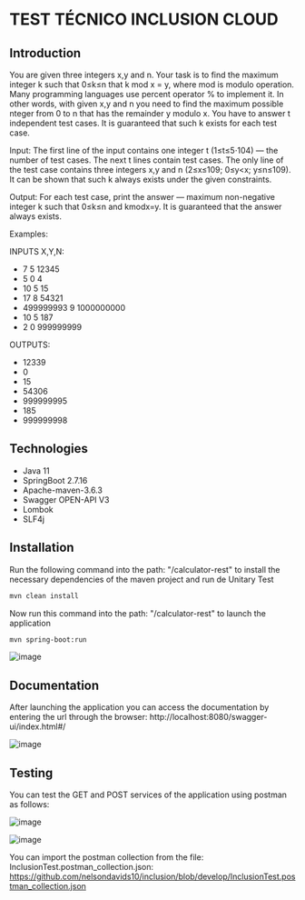 # TEST TÉCNICO INCLUSION CLOUD

## Introduction

You are given three integers x,y and n. Your task is to find the maximum integer k such that 0≤k≤n that k mod x = y, where mod is modulo operation. Many programming languages use percent operator % to implement it. In other words, with given x,y and n you need to find the maximum possible nteger from 0 to n that has the remainder y modulo x. You have to answer t independent test cases. It is guaranteed that such k exists for each test case.

Input: The first line of the input contains one integer t (1≤t≤5⋅104) — the number of test cases. The next t lines contain test cases. The only line of the test case contains three integers x,y and n (2≤x≤109; 0≤y<x; y≤n≤109). It can be shown that such k always exists under the given constraints.

Output: For each test case, print the answer — maximum non-negative integer k such that 0≤k≤n and kmodx=y. It is guaranteed that the answer always exists.

Examples:

INPUTS X,Y,N:
* 7 5 12345
* 5 0 4
* 10 5 15
* 17 8 54321
* 499999993 9 1000000000
* 10 5 187
* 2 0 999999999

OUTPUTS:
* 12339
* 0
* 15
* 54306
* 999999995
* 185
* 999999998

## Technologies

* Java 11
* SpringBoot 2.7.16
* Apache-maven-3.6.3
* Swagger OPEN-API V3
* Lombok
* SLF4j

## Installation

Run the following command into the path: "/calculator-rest" to install the necessary dependencies of the maven project and run de Unitary Test

```bash
mvn clean install
```

Now run this command into the path: "/calculator-rest" to launch the application

```bash
mvn spring-boot:run
```
![image](https://github.com/nelsondavids10/inclusion/assets/64111407/c77e0401-74f2-469a-aff5-047c0fb11389)


## Documentation

After launching the application you can access the documentation by entering the url through the browser: http://localhost:8080/swagger-ui/index.html#/

![image](https://github.com/nelsondavids10/inclusion/assets/64111407/851b59d9-d5e6-4c23-9a01-b0d91df0971c)

## Testing

You can test the GET and POST services of the application using postman as follows:

![image](https://github.com/nelsondavids10/inclusion/assets/64111407/1a76354e-e76c-4577-a92f-3661d8ff4fbd)

![image](https://github.com/nelsondavids10/inclusion/assets/64111407/4a308aa2-5c43-442b-9a44-657658c82edf)

You can import the postman collection from the file: InclusionTest.postman_collection.json: https://github.com/nelsondavids10/inclusion/blob/develop/InclusionTest.postman_collection.json

